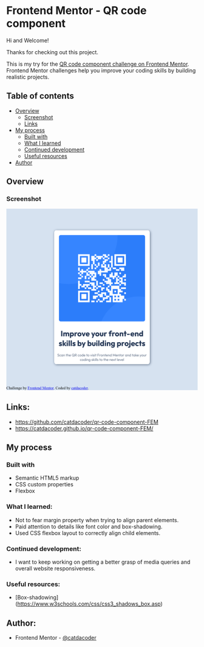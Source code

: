 # Frontend Mentor - QR code component

Hi and Welcome!

Thanks for checking out this project.

This is my try for the [QR code component challenge on Frontend Mentor](https://www.frontendmentor.io/challenges/qr-code-component-iux_sIO_H). Frontend Mentor challenges help you improve your coding skills by building realistic projects. 

## Table of contents

- [Overview](#overview)
  - [Screenshot](#screenshot)
  - [Links](#links)
- [My process](#my-process)
  - [Built with](#built-with)
  - [What I learned](#what-i-learned)
  - [Continued development](#continued-development)
  - [Useful resources](#useful-resources)
- [Author](#author)

## Overview

### Screenshot

![](./images/Screenshot%202025-08-16%20at%2023-19-26%20Frontend%20Mentor%20QR%20code%20component.png)

## Links:

- https://github.com/catdacoder/qr-code-component-FEM
- https://catdacoder.github.io/qr-code-component-FEM/

## My process

### Built with

- Semantic HTML5 markup
- CSS custom properties
- Flexbox

### What I learned:

- Not to fear margin property when trying to align parent elements.
- Paid attention to details like font color and box-shadowing.
- Used CSS flexbox layout to correctly align child elements.

### Continued development:

- I want to keep working on getting a better grasp of media queries and overall website responsiveness.

### Useful resources:

- [Box-shadowing] (https://www.w3schools.com/css/css3_shadows_box.asp)

## Author:

- Frontend Mentor - [@catdacoder](https://www.frontendmentor.io/profile/catdacoder)